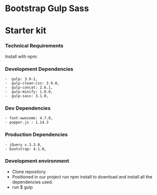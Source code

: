 # Bootstrap Gulp Sass 
# Starter kit
### Technical Requirements

Install with npm: 

###  Development Dependencies
    -  gulp: 3.9.1,
    -  gulp-clean-css: 3.9.0,
    -  gulp-concat: 2.6.1,
    -  gulp-minify: 1.0.0,
    -  gulp-sass: 3.1.0,
   

###  Dev Dependencies
    - font-awesome: 4.7.0,
    - popper.js : 1.14.3

###  Production Dependencies 
    - jQuery v.3.3.0,
    - bootstrap: 4.1.0,



### Development environment

- Clone repository.
- Positioned in our project run npm install to download and install all the dependencies used.
- run  $ gulp



